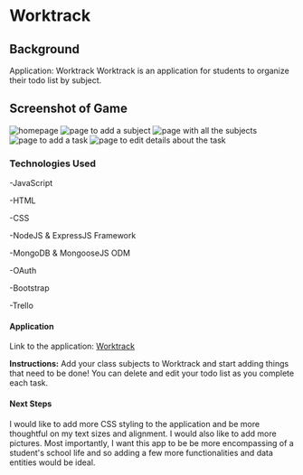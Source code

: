 # Worktrack

## Background
Application: Worktrack
Worktrack is an application for students to organize their todo list by subject.

## Screenshot of Game
![homepage](images/App#1.png)
![page to add a subject](images/App#2.png)
![page with all the subjects](images/App#3.png)
![page to add a task](images/App#4.png)
![page to edit details about the task](images/App#5.png)

### Technologies Used
-JavaScript

-HTML

-CSS

-NodeJS & ExpressJS Framework

-MongoDB & MongooseJS ODM

-OAuth

-Bootstrap

-Trello

#### Application
Link to the application: [Worktrack](TBD)

**Instructions:**
Add your class subjects to Worktrack and start adding things that need to be done! You can delete and edit your todo list as you complete each task.

#### Next Steps
I would like to add more CSS styling to the application and be more thoughtful on my text sizes and alignment. I would also like to add more pictures. Most importantly, I want this app to be be more encompassing of a student's school life and so adding a few more functionalities and data entities would be ideal.
